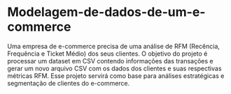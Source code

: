 # Modelagem-de-dados-de-um-e-commerce

Uma empresa de e-commerce precisa de uma análise de RFM (Recência, Frequência e Ticket Médio) dos seus clientes. O objetivo do projeto é processar um dataset em CSV contendo informações das transações e gerar um novo arquivo CSV com os dados dos clientes e suas respectivas métricas RFM. Esse projeto servirá como base para análises estratégicas e segmentação de clientes do e-commerce.

